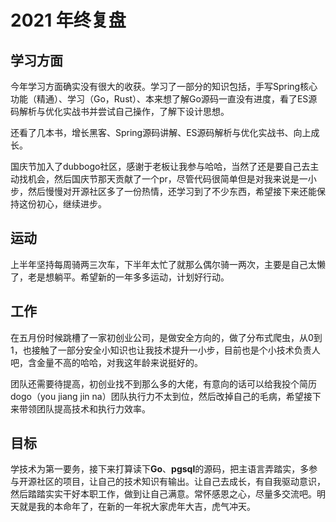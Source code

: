 # 2021 年终复盘

## 学习方面

​	今年学习方面确实没有很大的收获。学习了一部分的知识包括，手写Spring核心功能（精通）、学习（Go，Rust）、本来想了解Go源码一直没有进度，看了ES源码解析与优化实战书并尝试自己操作，了解下设计思想。

​	还看了几本书，增长黑客、Spring源码讲解、ES源码解析与优化实战书、向上成长。

​	国庆节加入了dubbogo社区，感谢于老板让我参与哈哈，当然了还是要自己去主动找机会，然后国庆节那天贡献了一个pr，尽管代码很简单但是对我来说是一小步，然后慢慢对开源社区多了一份热情，还学习到了不少东西，希望接下来还能保持这份初心，继续进步。

## 运动

​	上半年坚持每周骑两三次车，下半年太忙了就那么偶尔骑一两次，主要是自己太懒了，老是想躺平。希望新的一年多多运动，计划好行动。

## 工作

​	在五月份时候跳槽了一家初创业公司，是做安全方向的，做了分布式爬虫，从0到1，也接触了一部分安全小知识也让我技术提升一小步，目前也是个小技术负责人吧，含金量不高的哈哈，对我这年龄来说挺好的。

​	团队还需要待提高，初创业找不到那么多的大佬，有意向的话可以给我投个简历dogo（you jiang jin na）团队执行力不太到位，然后改掉自己的毛病，希望接下来带领团队提高技术和执行力效率。

## 目标

​	学技术为第一要务，接下来打算读下**Go**、**pgsql**的源码，把主语言弄踏实，多参与开源社区的项目，让自己的技术知识有输出。让自己去成长，有自我驱动意识，然后踏踏实实干好本职工作，做到让自己满意。常怀感恩之心，尽量多交流吧。明天就是我的本命年了，在新的一年祝大家虎年大吉，虎气冲天。